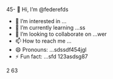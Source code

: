 45- 👋 Hi, I’m @federefds
- 👀 I’m interested in ...
- 🌱 I’m currently learning ...ss
- 💞️ I’m looking to collaborate on ...wer
- 📫 How to reach me ...
- 😄 Pronouns: ...sdssdf454jgl
- ⚡ Fun fact: ...sfd
123asdsg87
<!---45611
federefds/federefds is a ✨ special ✨ repository because its `README.md` (this file) appears on your GitHub profjllile.
You can click the Preview link to take a look at your changes.45
--->
2
63
